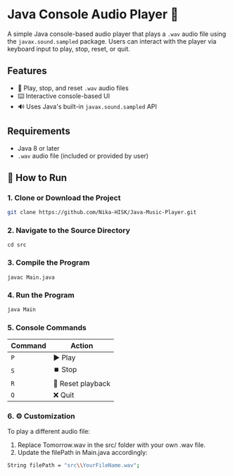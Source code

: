 # Java Console Audio Player 🎵

A simple Java console-based audio player that plays a `.wav` audio file using the `javax.sound.sampled` package. Users can interact with the player via keyboard input to play, stop, reset, or quit.

## Features

- 🔁 Play, stop, and reset `.wav` audio files
- ⌨️ Interactive console-based UI
- 🔊 Uses Java's built-in `javax.sound.sampled` API

## Requirements

- Java 8 or later
- `.wav` audio file (included or provided by user)

## 🚀 How to Run

### 1. Clone or Download the Project

```bash
git clone https://github.com/Nika-HISK/Java-Music-Player.git
```
### 2. Navigate to the Source Directory
```
cd src
```
### 3. Compile the Program
```
javac Main.java
```
### 4. Run the Program
```bash
java Main
```

### 5. Console Commands

| Command | Action            |
| ------- | ----------------- |
| `P`     | ▶️  Play          |
| `S`     | ⏹️  Stop          |
| `R`     | 🔄 Reset playback |
| `Q`     | ❌ Quit           |

### 6. ⚙️ Customization
To play a different audio file:
1. Replace Tomorrow.wav in the src/ folder with your own .wav file.
2. Update the filePath in Main.java accordingly:
```bash
String filePath = "src\\YourFileName.wav";
```



